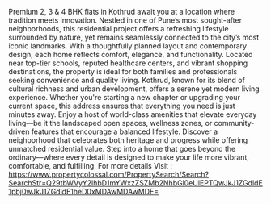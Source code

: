 Premium 2, 3 & 4 BHK flats in Kothrud await you at a location where tradition meets innovation. Nestled in one of Pune’s most sought-after neighborhoods, this residential project offers a refreshing lifestyle surrounded by nature, yet remains seamlessly connected to the city’s most iconic landmarks. With a thoughtfully planned layout and contemporary design, each home reflects comfort, elegance, and functionality.
Located near top-tier schools, reputed healthcare centers, and vibrant shopping destinations, the property is ideal for both families and professionals seeking convenience and quality living. Kothrud, known for its blend of cultural richness and urban development, offers a serene yet modern living experience. Whether you're starting a new chapter or upgrading your current space, this address ensures that everything you need is just minutes away.
Enjoy a host of world-class amenities that elevate everyday living—be it the landscaped open spaces, wellness zones, or community-driven features that encourage a balanced lifestyle. Discover a neighborhood that celebrates both heritage and progress while offering unmatched residential value.
Step into a home that goes beyond the ordinary—where every detail is designed to make your life more vibrant, comfortable, and fulfilling.
For more details Visit :
https://www.propertycolossal.com/PropertySearch/Search?SearchStr=Q29tbWVyY2lhbD1mYWxzZSZMb2NhbGl0eUlEPTQwJkJ1ZGdldE1pbj0wJkJ1ZGdldE1heD0xMDAwMDAwMDE=
